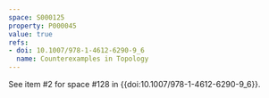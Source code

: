 ```yaml
---
space: S000125
property: P000045
value: true
refs:
- doi: 10.1007/978-1-4612-6290-9_6
  name: Counterexamples in Topology
---
```


See item #2 for space #128 in {{doi:10.1007/978-1-4612-6290-9_6}}.
